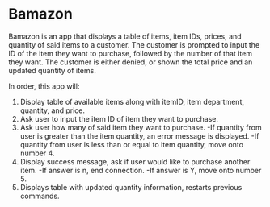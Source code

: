 # Bamazon

Bamazon is an app that displays a table of items, item IDs, prices, and quantity of said items to a customer. The customer is prompted to input the ID of the item they want to purchase, followed by the number of that item they want. The customer is either denied, or shown the total price and an updated quantity of items. 

In order, this app will:

  1. Display table of available items along with itemID, item department, quantity, and price.
  2. Ask user to input the item ID of item they want to purchase.
  3. Ask user how many of said item they want to purchase.
     -If quantity from user is greater than the item quantity, an error message is displayed.
     -If quantity from user is less than or equal to item quantity, move onto number 4.
  4. Display success message, ask if user would like to purchase another item.
     -If answer is n, end connection.
     -If answer is Y, move onto number 5.
  5. Displays table with updated quantity information, restarts previous commands.
  
